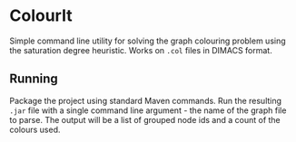 # ColourIt

Simple command line utility for solving the graph colouring problem using the
saturation degree heuristic. Works on `.col` files in DIMACS format.

## Running

Package the project using standard Maven commands. Run the resulting `.jar` file
with a single command line argument - the name of the graph file to parse. The
output will be a list of grouped node ids and a count of the colours used.
